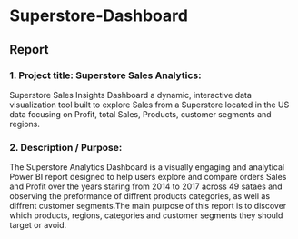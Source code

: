 # Superstore-Dashboard
## Report

###  1. Project title: Superstore Sales Analytics:
Superstore Sales Insights Dashboard a dynamic, interactive data visualization tool 
built to explore Sales from a Superstore located in the US data focusing on Profit, total Sales, Products, customer segments and regions.

### 2. Description / Purpose:
The Superstore Analytics Dashboard is a visually engaging and analytical Power BI report designed to help users explore and compare orders Sales and Profit over the years staring from 2014 to 2017 across 49 sataes and observing the preformance of diffrent products categories, as well as diffrent customer segments.The main purpose of this report is to discover which products, regions, categories and customer segments they should target or avoid.

